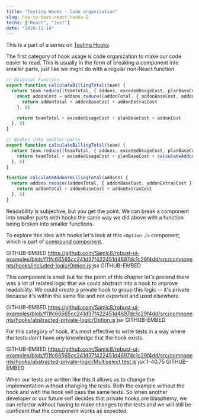 ```yaml
---
title: "Testing Hooks - Code organization"
slug: how-to-test-react-hooks-2
techs: ["React", "Jest"]
date: "2020-11-14"
---
```


This is a part of a series on [Testing Hooks](how-to-test-react-hooks).

The first category of hook usage is code organization to make our code easier to read. This is usually in the form of breaking a component into smaller parts, just like we might do with a regular non-React function.

```jsx
// Original Function
export function calculateBillingTotal(team) {
  return team.reduce((teamTotal, { addons, excededUsageCost, planBaseCost }) => {
    const addonCost = addons.reduce((addonTotal, { addonBaseCost, addonExtrasCost }) => {
      return addonTotal + addonBaseCost + addonExtrasCost
    }, 0)

    return teamTotal + excededUsageCost + planBaseCost + addonCost
  }, 0)
}

// Broken into smaller parts
export function calculateBillingTotal(team) {
  return team.reduce((teamTotal, { addons, excededUsageCost, planBaseCost }) => {
    return teamTotal + excededUsageCost + planBaseCost + calculateAddonsBillingTotal(addons)
  }, 0)
}

function calculateAddonsBillingTotal(addons) {
  return addons.reduce((addonTotal, { addonBaseCost, addonExtrasCost }) => {
    return addonTotal + addonBaseCost + addonExtrasCost
  }, 0)
}
```

Readability is subjective, but you get the point. We can break a component into smaller parts with hooks the same way we did above with a function being broken into smaller functions.

<!-- TODO link to compound component section -->

To explore this idea with hooks let's look at this `<Option />` component, which is part of [compound component](https://www.samdawson.dev/).

GITHUB-EMBED https://github.com/Samic8/robust-ui-examples/blob/f11fc66565cc241d37f422451d4697dc1c29f4dd/src/components/hooks/included-logic/Option.js jsx GITHUB-EMBED

<!-- TODO link to section about private functions -->

This component is small but for the point of this chapter let's pretend there was a lot of related logic that we could abstract into a hook to improve readability. We could create a private hook to group this logic -- it's private because it's within the same file and not exported and used elsewhere.

GITHUB-EMBED https://github.com/Samic8/robust-ui-examples/blob/f11fc66565cc241d37f422451d4697dc1c29f4dd/src/components/hooks/abstracted-private-logic/Option.js jsx GITHUB-EMBED

For this category of hook, it's most effective to write tests in a way where the tests don't have any knowledge that the hook exists.

GITHUB-EMBED https://github.com/Samic8/robust-ui-examples/blob/f11fc66565cc241d37f422451d4697dc1c29f4dd/src/components/hooks/abstracted-private-logic/Multiselect.test.js jsx 1-40,75 GITHUB-EMBED

When our tests are written like this it allows us to change the implementation without changing the tests. Both the example without the hook and with the hook will pass the same tests. So when another developer or our future self decides that private hooks are blasphemy, we can refactor without having to make changes to the tests and we will still be confident that the component works as expected.
